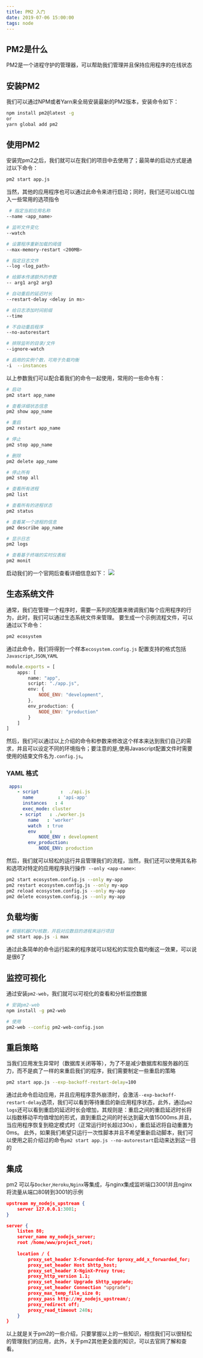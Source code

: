 ```yaml
---
title: PM2 入门
date: 2019-07-06 15:00:00
tags: node
---
```


## PM2是什么
PM2是一个进程守护的管理器，可以帮助我们管理并且保持应用程序的在线状态

<!-- more -->

## 安装PM2
我们可以通过NPM或者Yarn来全局安装最新的PM2版本，安装命令如下：
```bash
npm install pm2@latest -g
or
yarn global add pm2
```

## 使用PM2
安装完pm2之后，我们就可以在我们的项目中去使用了；最简单的启动方式是通过以下命令：
```bash
pm2 start app.js
```
当然，其他的应用程序也可以通过此命令来进行启动；同时，我们还可以给CLI加入一些常用的选项指令
```bash
 # 指定当前应用名称
--name <app_name>

# 监听文件变化
--watch

# 设置程序重新加载的阈值
--max-memory-restart <200MB>

# 指定日志文件
--log <log_path>

# 给脚本传递额外的参数
-- arg1 arg2 arg3

# 自动重启的延迟时长
--restart-delay <delay in ms>

# 给日志添加时间前缀
--time

# 不自动重启程序
--no-autorestart

# 排除监听的目录/文件
--ignore-watch

# 启用的实例个数，可用于负载均衡
-i  --instances
```
以上参数我们可以配合着我们的命令一起使用，常用的一些命令有：
```bash
# 启动
pm2 start app_name

# 查看详细状态信息
pm2 show app_name

# 重启
pm2 restart app_name

# 停止
pm2 stop app_name

# 删除
pm2 delete app_name

# 停止所有
pm2 stop all

# 查看所有进程
pm2 list

# 查看所有的进程状态
pm2 status

# 查看某一个进程的信息
pm2 describe app_name

# 显示日志
pm2 logs

# 查看基于终端的实时仪表板
pm2 monit
```
启动我们的一个官网后查看详细信息如下：
![](https://lexiangla.com/assets/f306a01a9e7611e9be3c0a58ac131118)

## 生态系统文件
通常，我们在管理一个程序时，需要一系列的配置来微调我们每个应用程序的行为，此时，我们可以通过生态系统文件来管理。
要生成一个示例流程文件，可以通过以下命令：
```bash
pm2 ecosystem
```
通过此命令，我们将得到一个样本`ecosystem.config.js`  配置支持的格式包括`Javascript`,`JSON`,`YAML`
```javascript
module.exports = [
	apps: [
		name: "app",
		script: "./app.js",
		env: {
			NODE_ENV: "development",
		},
		env_production: {
			NODE_ENV: "production"
		}
	]
]
```
然后，我们可以通过以上介绍的命令和参数来修改这个样本来达到我们自己的需求，并且可以设定不同的环境指令；要注意的是,使用Javascript配置文件时需要使用的结束文件名为`.config.js`。
### YAML 格式
```yaml
 apps:
 	- script        :  ./api.js
	  name         : 'api-app'
	  instances   : 4
	  exec_mode: cluster
	 - script   : ./worker.js
	 	name   : 'worker'
		watch  : true
		env     :
			NODE_ENV : development
		env_production: 
			NODE_ENV: production
```

然后，我们就可以轻松的运行并且管理我们的流程，当然，我们还可以使用其名称和选项对特定的应用程序执行操作` --only <app-name>`:

```bash
pm2 start ecosystem.config.js --only my-app
pm2 restart ecosystem.config.js --only my-app
pm2 reload ecosystem.config.js --only my-app
pm2 delete ecosystem.config.js --only my-app
```
## 负载均衡
```bash
# 根据机器CPU核数，开启对应数目的进程来运行项目
pm2 start app.js -i max
```
通过此条简单的命令运行起来的程序就可以轻松的实现负载均衡这一效果，可以说是很6了

## 监控可视化
通过安装`pm2-web`，我们就可以可视化的查看和分析监控数据
```bash
# 安装pm2-web
npm install -g pm2-web

# 使用
pm2-web --config pm2-web-config.json
```

## 重启策略
当我们应用发生异常时（数据库关闭等等），为了不是减少数据库和服务器的压力，而不是疯了一样的来重启我们的程序，我们需要制定一些重启的策略
```bash
pm2 start app.js --exp-backoff-restart-delay=100
```
通过此命令启动应用，并且应用程序意外崩溃时，会激活`--exp-backoff-restart-delay`选项，我们可以看到等待重启的新应用程序状态，此外，通过`pm2 logs`还可以看到重启的延迟时长会增加，其规则是：重启之间的重启延迟时长将以指数移动平均值增加的形式，直到重启之间的时长达到最大值15000ms.并且，当应用程序恢复到稳定模式时（正常运行时长超过30s），重启延迟将自动重置为0ms。
此外，如果我们希望只运行一次性脚本并且不希望重新启动脚本，我们可以使用之前介绍过的命令`pm2 start app.js --no-autorestart`启动来达到这一目的

## 集成
pm2 可以与`Docker`,`Heroku`,`Nginx`等集成，与nginx集成监听端口3001并且nginx将流量从端口80转到3001的示例
```json
upstream my_nodejs_upstream {
    server 127.0.0.1:3001;
}

server {
    listen 80;
    server_name my_nodejs_server;
    root /home/www/project_root;
    
    location / {
        proxy_set_header X-Forwarded-For $proxy_add_x_forwarded_for;
        proxy_set_header Host $http_host;
        proxy_set_header X-NginX-Proxy true;
        proxy_http_version 1.1;
        proxy_set_header Upgrade $http_upgrade;
        proxy_set_header Connection "upgrade";
        proxy_max_temp_file_size 0;
        proxy_pass http://my_nodejs_upstream/;
        proxy_redirect off;
        proxy_read_timeout 240s;
    }
}
```
以上就是关于pm2的一些介绍，只要掌握以上的一些知识，相信我们可以很轻松的管理我们的应用，此外，关于pm2其他更全面的知识，可以去官网了解和查看。
